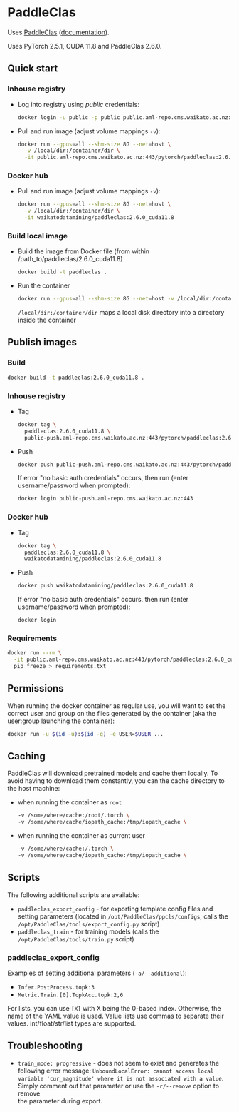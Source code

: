 # PaddleClas

Uses [PaddleClas](https://github.com/PaddlePaddle/PaddleClas) ([documentation](https://paddleclas.readthedocs.io/en/latest/)). 

Uses PyTorch 2.5.1, CUDA 11.8 and PaddleClas 2.6.0.

## Quick start

### Inhouse registry

* Log into registry using *public* credentials:

  ```bash
  docker login -u public -p public public.aml-repo.cms.waikato.ac.nz:443 
  ```

* Pull and run image (adjust volume mappings `-v`):

  ```bash
  docker run --gpus=all --shm-size 8G --net=host \
    -v /local/dir:/container/dir \
    -it public.aml-repo.cms.waikato.ac.nz:443/pytorch/paddleclas:2.6.0_cuda11.8
  ```

### Docker hub

* Pull and run image (adjust volume mappings `-v`):

  ```bash
  docker run --gpus=all --shm-size 8G --net=host \
    -v /local/dir:/container/dir \
    -it waikatodatamining/paddleclas:2.6.0_cuda11.8
  ```

### Build local image

* Build the image from Docker file (from within /path_to/paddleclas/2.6.0_cuda11.8)

  ```bash
  docker build -t paddleclas .
  ```
  
* Run the container

  ```bash
  docker run --gpus=all --shm-size 8G --net=host -v /local/dir:/container/dir -it paddleclas
  ```
  `/local/dir:/container/dir` maps a local disk directory into a directory inside the container


## Publish images

### Build

```bash
docker build -t paddleclas:2.6.0_cuda11.8 .
```

### Inhouse registry  

* Tag

  ```bash
  docker tag \
    paddleclas:2.6.0_cuda11.8 \
    public-push.aml-repo.cms.waikato.ac.nz:443/pytorch/paddleclas:2.6.0_cuda11.8
  ```
  
* Push

  ```bash
  docker push public-push.aml-repo.cms.waikato.ac.nz:443/pytorch/paddleclas:2.6.0_cuda11.8
  ```
  If error "no basic auth credentials" occurs, then run (enter username/password when prompted):
  
  ```bash
  docker login public-push.aml-repo.cms.waikato.ac.nz:443
  ```

### Docker hub  

* Tag

  ```bash
  docker tag \
    paddleclas:2.6.0_cuda11.8 \
    waikatodatamining/paddleclas:2.6.0_cuda11.8
  ```
  
* Push

  ```bash
  docker push waikatodatamining/paddleclas:2.6.0_cuda11.8
  ```
  If error "no basic auth credentials" occurs, then run (enter username/password when prompted):
  
  ```bash
  docker login
  ``` 


### Requirements

```bash
docker run --rm \
  -it public.aml-repo.cms.waikato.ac.nz:443/pytorch/paddleclas:2.6.0_cuda11.8 \
  pip freeze > requirements.txt
```


## Permissions

When running the docker container as regular use, you will want to set the correct
user and group on the files generated by the container (aka the user:group launching
the container):

```bash
docker run -u $(id -u):$(id -g) -e USER=$USER ...
```

## Caching

PaddleClas will download pretrained models and cache them locally. To avoid having
to download them constantly, you can the cache directory to the host machine:

* when running the container as `root`

  ```bash
  -v /some/where/cache:/root/.torch \
  -v /some/where/cache/iopath_cache:/tmp/iopath_cache \
  ```

* when running the container as current user

  ```bash
  -v /some/where/cache:/.torch \
  -v /some/where/cache/iopath_cache:/tmp/iopath_cache \
  ```


## Scripts

The following additional scripts are available:

* `paddleclas_export_config` - for exporting template config files and setting parameters (located in `/opt/PaddleClas/ppcls/configs`; calls the `/opt/PaddleClas/tools/export_config.py` script)
* `paddleclas_train` - for training models (calls the `/opt/PaddleClas/tools/train.py` script)

### paddleclas_export_config

Examples of setting additional parameters (`-a/--additional`):

* `Infer.PostProcess.topk:3`
* `Metric.Train.[0].TopkAcc.topk:2,6`

For lists, you can use `[X]` with X being the 0-based index. Otherwise, the
name of the YAML value is used. Value lists use commas to separate their values. 
int/float/str/list types are supported.


## Troubleshooting

* `train_mode: progressive` - does not seem to exist and generates the following
  error message: `UnboundLocalError: cannot access local variable 'cur_magnitude' where it is not associated with a value`.
  Simply comment out that parameter or use the `-r/--remove` option to remove  
  the parameter during export.
